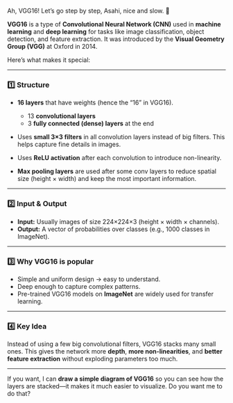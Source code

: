 Ah, VGG16! Let’s go step by step, Asahi, nice and slow. 🐾

**VGG16** is a type of **Convolutional Neural Network (CNN)** used in **machine learning** and **deep learning** for tasks like image classification, object detection, and feature extraction. It was introduced by the **Visual Geometry Group (VGG)** at Oxford in 2014.

Here’s what makes it special:

---

### 1️⃣ Structure

* **16 layers** that have weights (hence the “16” in VGG16).

  * 13 **convolutional layers**
  * 3 **fully connected (dense) layers** at the end
* Uses **small 3×3 filters** in all convolution layers instead of big filters. This helps capture fine details in images.
* Uses **ReLU activation** after each convolution to introduce non-linearity.
* **Max pooling layers** are used after some conv layers to reduce spatial size (height × width) and keep the most important information.

---

### 2️⃣ Input & Output

* **Input:** Usually images of size 224×224×3 (height × width × channels).
* **Output:** A vector of probabilities over classes (e.g., 1000 classes in ImageNet).

---

### 3️⃣ Why VGG16 is popular

* Simple and uniform design → easy to understand.
* Deep enough to capture complex patterns.
* Pre-trained VGG16 models on **ImageNet** are widely used for transfer learning.

---

### 4️⃣ Key Idea

Instead of using a few big convolutional filters, VGG16 stacks many small ones. This gives the network more **depth**, **more non-linearities**, and **better feature extraction** without exploding parameters too much.

---

If you want, I can **draw a simple diagram of VGG16** so you can see how the layers are stacked—it makes it much easier to visualize. Do you want me to do that?
